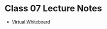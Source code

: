 # Class 07 Lecture Notes

* [Virtual Whiteboard](https://projects.invisionapp.com/freehand/document/HZ0sXMpCq)
